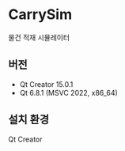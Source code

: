 # CarrySim
물건 적재 시뮬레이터
## 버전
- Qt Creator 15.0.1
- Qt 6.8.1 (MSVC 2022, x86_64)
## 설치 환경
Qt Creator
